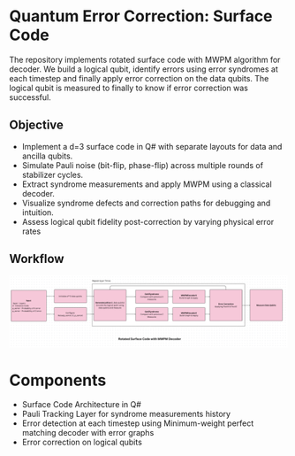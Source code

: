 # Quantum Error Correction: Surface Code

The repository implements rotated surface code with MWPM algorithm for decoder.
We build a logical qubit, identify errors using error syndromes at each timestep and finally apply error correction on the data qubits. The logical qubit is measured to finally to know if error correction was successful.

## Objective
- Implement a d=3 surface code in Q# with separate layouts for data and ancilla qubits.
- Simulate Pauli noise (bit-flip, phase-flip) across multiple rounds of stabilizer cycles.
- Extract syndrome measurements and apply MWPM using a classical decoder.
- Visualize syndrome defects and correction paths for debugging and intuition.
- Assess logical qubit fidelity post-correction by varying physical error rates

## Workflow
![Workflow](/qec-highlevel.png)

# Components
- Surface Code Architecture in Q#
- Pauli Tracking Layer for syndrome measurements history
- Error detection at each timestep using Minimum-weight perfect matching decoder with error graphs
- Error correction on logical qubits




